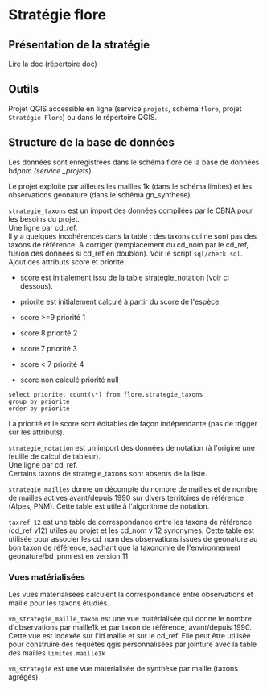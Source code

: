 # Stratégie flore

## Présentation de la stratégie

Lire la doc (répertoire doc)

## Outils

Projet QGIS accessible en ligne (service `projets`, schéma `flore`, projet `Stratégie Flore`) ou dans le répertoire QGIS.

## Structure de la base de données

Les données sont enregistrées dans le schéma flore de la base de données bd*pnm (service \_projets*).

Le projet exploite par ailleurs les mailles 1k (dans le schéma limites) et les observations geonature (dans le schéma gn_synthese).

`strategie_taxons` est un import des données compilées par le CBNA pour les besoins du projet.  
Une ligne par cd_ref.  
Il y a quelques incohérences dans la table : des taxons qui ne sont pas des taxons de référence. A corriger (remplacement du cd_nom par le cd_ref, fusion des données si cd_ref en doublon). Voir le script `sql/check.sql`.  
Ajout des attributs score et priorite.

- score est initialement issu de la table strategie_notation (voir ci dessous).

- priorite est initialement calculé à partir du score de l'espèce.
- score >=9 priorité 1
- score 8 priorité 2
- score 7 priorité 3
- score < 7 priorité 4
- score non calculé priorité null

```
select priorite, count(\*) from flore.strategie_taxons
group by priorite
order by priorite
```

La priorité et le score sont éditables de façon indépendante (pas de trigger sur les attributs).

`strategie_notation` est un import des données de notation (à l'origine une feuille de calcul de tableur).  
Une ligne par cd_ref.  
Certains taxons de strategie_taxons sont absents de la liste.

`strategie_mailles` donne un décompte du nombre de mailles et de nombre de mailles actives avant/depuis 1990 sur divers territoires de référence (Alpes, PNM). Cette table est utile à l'algorithme de notation.

`taxref_12` est une table de correspondance entre les taxons de référence (cd_ref v12) utiles au projet et les cd_nom v 12 synonymes. Cette table est utilisée pour associer les cd_nom des observations issues de geonature au bon taxon de référence, sachant que la taxonomie de l'environnement geonature/bd_pnm est en version 11.

### Vues matérialisées

Les vues matérialisées calculent la correspondance entre observations et maille pour les taxons étudiés.

`vm_strategie_maille_taxon` est une vue matérialisée qui donne le nombre d'observations par maille1k et par taxon de référence, avant/depuis 1990. Cette vue est indexée sur l'id maille et sur le cd_ref. Elle peut être utilisée pour construire des requêtes qgis personnalisées par jointure avec la table des mailles `limites.maille1k`

`vm_strategie` est une vue matérialisée de synthèse par maille (taxons agrégés).
